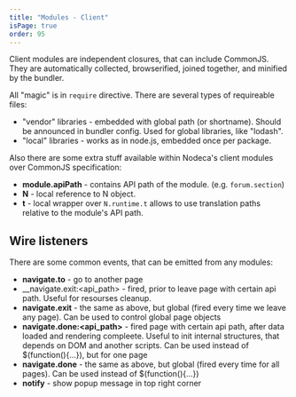 ```yaml
---
title: "Modules - Client"
isPage: true
order: 95
---
```


Client modules are independent closures, that can include CommonJS.
They are automatically collected, browserified, joined together, and minified
by the bundler.

All "magic" is in `require` directive. There are several types of
requireable files:

- "vendor" libraries - embedded with global path (or shortname). Should be
  announced in bundler config. Used for global libraries, like "lodash".
- "local" libraries - works as in node.js, embedded once per package.


Also there are some extra stuff available within Nodeca's client modules over
CommonJS specification:

- __module.apiPath__ - contains API path of the module. (e.g. `forum.section`)
- __N__ - local reference to N object.
- __t__ - local wrapper over `N.runtime.t` allows to use translation paths
  relative to the module's API path.


Wire listeners
--------------

There are some common events, that can be emitted from any modules:

- __navigate.to__ - go to another page
- __navigate.exit:<api_path> - fired, prior to leave page with certain api path. Useful
  for resourses cleanup.
- __navigate.exit__ - the same as above, but global (fired every time we leave any page).
  Can be used to control global page objects
- __navigate.done:<api_path>__ - fired page with certain api path, after data loaded
  and rendering compleete. Useful to init internal structures, that depends on DOM and
  another scripts. Can be used instead of $(function(){...}), but for one page
- __navigate.done__ - the same as above, but global (fired every time for all pages).
  Can be used instead of $(function(){...})
- __notify__ - show popup message in top right corner
